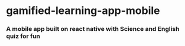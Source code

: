 # gamified-learning-app-mobile

### A mobile app built on react native with Science and English quiz for fun
